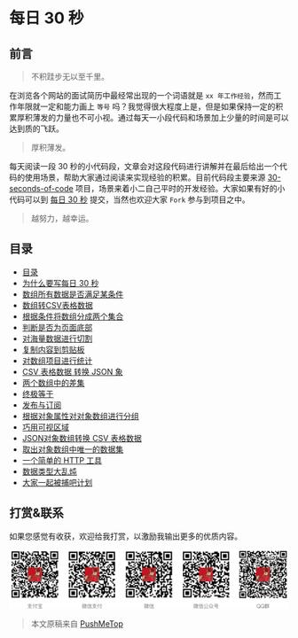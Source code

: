 # 每日 30 秒

## 前言

> 不积跬步无以至千里。

在浏览各个网站的面试简历中最经常出现的一个词语就是 `xx 年工作经验`，然而工作年限就一定和能力画上 `等号` 吗？我觉得很大程度上是，但是如果保持一定的积累厚积薄发的力量也不可小视。通过每天一小段代码和场景加上少量的时间是可以达到质的飞跃。

> 厚积薄发。

每天阅读一段 30 秒的小代码段，文章会对这段代码进行讲解并在最后给出一个代码的使用场景，帮助大家通过阅读来实现经验的积累。目前代码段主要来源 [30-seconds-of-code](https://github.com/30-seconds/30-seconds-of-code) 项目，场景来着小二自己平时的开发经验。大家如果有好的小代码可以到 [每日 30 秒](https://github.com/pushmetop/30-seconds-for-everyday/issues) 提交，当然也欢迎大家 `Fork` 参与到项目之中。

> 越努力，越幸运。

## 目录

* [目录](SUMMARY.md)
* [为什么要写每日 30 秒](README.md)
* [数组所有数据是否满足某条件](posts/all.md)
* [数组转CSV表格数据](posts/array-to-csv.md)
* [根据条件将数组分成两个集合](posts/bifurcate.md)
* [判断是否为页面底部](posts/bottom-visible.md)
* [对海量数据进行切割](posts/chunk.md)
* [复制内容到剪贴板](posts/copy-to-clipboard.md)
* [对数组项目进行统计](posts/count.md)
* [CSV 表格数据 转换 JSON 象](posts/csv-to-json.md)
* [两个数组中的差集](posts/difference.md)
* [终极等于](posts/equals.md)
* [发布与订阅](posts/event.md)
* [根据对象属性对对象数组进行分组](posts/group-by.md)
* [巧用可视区域](posts/in-viewport.md)
* [JSON对象数组转换 CSV 表格数据](posts/json-to-csv.md)
* [取出对象数组中唯一的数据集](posts/non-unique.md)
* [一个简单的 HTTP 工具](posts/simple-http.md)
* [数据类型大乱炖](posts/type.md)
* [大家一起被捕吧计划](posts/lets-get-arrested.md)

## 打赏&联系

如果您感觉有收获，欢迎给我打赏，以激励我输出更多的优质内容。

![打赏&联系](https://raw.githubusercontent.com/pushmetop/resource/master/donate/donate.png)

> 本文原稿来自 [PushMeTop](https://github.com/pushmetop)